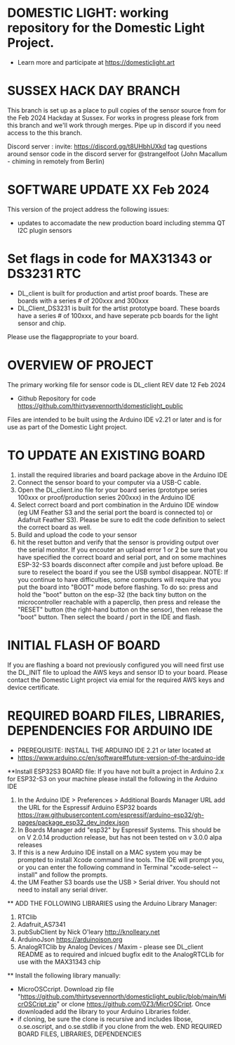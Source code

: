 # DOMESTIC LIGHT: working repository for the Domestic Light Project. 
* Learn more and participate at https://domesticlight.art 

# SUSSEX HACK DAY BRANCH
This branch is set up as a place to pull copies of the sensor source from for the Feb 2024 Hackday at Sussex. For works in progress please fork from this branch and we'll work through merges. Pipe up in discord if you need access to the this branch.

Discord server : invite: https://discord.gg/t8UHbhUXkd 
tag questions around sensor code in the discord server for @strangelfoot (John Macallum - chiming in remotely from Berlin)

# SOFTWARE UPDATE XX Feb 2024
This  version of the project address the following issues:
* updates to accomadate the new production board including stemma QT I2C plugin sensors

# Set flags in code for MAX31343 or DS3231 RTC
* DL_client is built for production and artist proof boards. These are boards with a series # of 200xxx and 300xxx
* DL_Client_DS3231 is built for the artist prototype board. These boards have a series # of 100xxx, and have seperate pcb boards for the light sensor and chip. 

Please use the flagappropriate to your board.

# OVERVIEW OF PROJECT 
The primary working file for sensor code is DL_client
REV date 12 Feb 2024

* Github Repository for code
https://github.com/thirtysevennorth/domesticlight_public

Files are intended to be built using the Arduino IDE v2.21 or later and is for use as part of the Domestic Light project.

# TO UPDATE AN EXISTING BOARD
1) install the required libraries and board package above in the Arduino IDE
2) Connect the sensor board to your computer via a USB-C cable.
3) Open the DL_client.ino file for your board series (prototype series 100xxx or proof/production series 200xxx) in the Arduino IDE
4) Select correct board and port combination in the Arduino IDE window (eg UM Feather S3 and the serial port the board is connected to)  or Adafruit Feather S3). Please be sure to edit the code definition to select the correct board as well.
5) Build and upload the code to your sensor
6) hit the reset button and verify that the sensor is providing output over the serial monitor.
If you encouter an upload error 1 or 2 be sure that you have specified the correct board and serial port, and on some machines ESP-32-S3 boards disconnect after compile and just before upload. Be sure to reselect the board if you see the USB symbol disappear.
NOTE: If you continue to have difficulties, some computers  will require that you put the board into "BOOT" mode before flashing. To do so: press and hold the "boot" button on the esp-32 (the back tiny button on the microcontroller reachable with a paperclip, then press and release the "RESET" button (the right-hand button on the sensor), then release the "boot" button. Then select the board / port in the IDE and flash. 

# INITIAL FLASH OF BOARD
If you are flashing a board not previously configured you will need first use the DL_INIT file to upload the AWS keys and sensor ID to your board. Please contact the Domestic Light project via emial for the required AWS keys and device certificate. 

# REQUIRED BOARD FILES, LIBRARIES, DEPENDENCIES FOR ARDUINO IDE
* PREREQUISITE:	INSTALL THE ARDUINO IDE 2.21 or later located at 
* https://www.arduino.cc/en/software#future-version-of-the-arduino-ide

**Install ESP32S3 BOARD file:
If you have not built a project in Arduino 2.x for ESP32-S3 on your machine please install the following in the Arduino IDE
1) In the Arduino IDE > Preferences > Additional Boards Manager URL add the URL for the 
Espressif Arduino ESP32 boards
https://raw.githubusercontent.com/espressif/arduino-esp32/gh-pages/package_esp32_dev_index.json
2) In Boards Manager add "esp32" by Espressif Systems. This should be on V 2.0.14 production release, but has not been tested on v 3.0.0 alpa releases
3) If this is a new Arduino IDE install on a MAC system you may be prompted to install Xcode command line tools. The IDE will prompt you, or you can enter the following command in Terminal "xcode-select --install" and follow the prompts.
4) the UM Feather S3 boards use the USB > Serial driver. You should not need to install any serial driver. 

** ADD THE FOLLOWING LIBRARIES using the Arduino Library Manager:
1) RTClib
2) Adafruit_AS7341
3) pubSubClient by Nick O'leary http://knolleary.net
4) ArduinoJson https://arduinojson.org
5) AnalogRTClib by Analog Devices / Maxim - please see DL_client README as to required and inlcued bugfix edit to the AnalogRTCLib for use with the MAX31343 chip

** Install the following library manually:
* MicroOSCcript. Download zip file "https://github.com/thirtysevennorth/domesticlight_public/blob/main/MicrOSCript.zip" or  clone https://github.com/0Z3/MicrOSCript. Once downloaded add the library to your Arduino Libraries folder. 
* if cloning, be sure the clone is recursive and includes libose, o.se.oscript, and o.se.stdlib if you clone from the web.
   END REQUIRED BOARD FILES, LIBRARIES, DEPENDENCIES 



